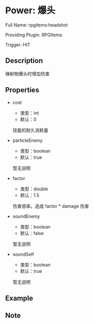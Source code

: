 # Power: 爆头

<!-- 本文件是通过游戏内 `/rpgitem gen-wiki` 命令生成的。 -->
<!-- 请只在对应的 "beginCustomXXXX" 与 "endCustomXXXX" 间编辑。  -->
<!-- 如果您想修改技能或其属性的描述， -->
<!-- 请修改 "resources/lang/zh_CN.yml" 中对应的项。 -->

Full Name: rpgitems:headshot

Providing Plugin: RPGItems

Trigger: HIT


<!-- beginCustomHeader -->
<!-- endCustomHeader -->

## Description

弹射物爆头时增加伤害
<!-- beginCustomDescription -->
<!-- endCustomDescription -->

## Properties

* cost

  * 类型：int
  * 默认：0

  技能的耐久消耗量

* particleEnemy

  * 类型：boolean
  * 默认：true

  暂无说明

* factor

  * 类型：double
  * 默认：1.5

  伤害倍率。造成 factor * damage 伤害

* soundEnemy

  * 类型：boolean
  * 默认：false

  暂无说明

* soundSelf

  * 类型：boolean
  * 默认：true

  暂无说明


<!-- beginCustomProperties -->
<!-- endCustomProperties -->

## Example

<!-- beginCustomExample -->
<!-- endCustomExample -->

## Note

<!-- beginCustomNote -->
<!-- endCustomNote -->